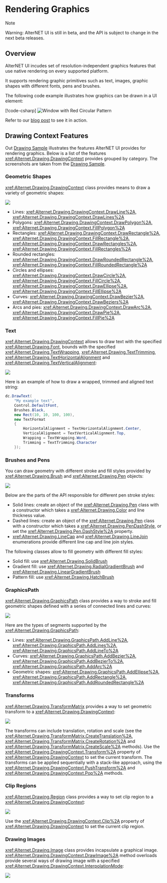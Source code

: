 # Rendering Graphics

> [!NOTE]
> Warning: AlterNET UI is still in beta, and the API is subject to change in the next beta releases.

## Overview

AlterNET UI incudes set of resolution-independent graphics features that use native rendering on every supported platform.

It supports rendering graphic primitives such as text, images, graphic shapes with different fonts, pens and brushes.

The following code example illustrates how graphics can be drawn in a UI element:

[!code-csharp[](../../tutorials/drawing-context/examples/DrawingContextTutorial/DrawingControl-Step4.cs)]
![Window with Red Circular Pattern](../../tutorials/drawing-context/images/circular-pattern.png)


Refer to our [blog post](https://www.alternet-ui.com/blog/drawing-context-tutorial) to see it in action.


## Drawing Context Features

Out [Drawing Sample](https://github.com/alternetsoft/alternet-ui-examples/tree/main/DrawingSample) illustrates the features AlterNET UI provides for rendering graphics.
Below is a list of the features <xref:Alternet.Drawing.DrawingContext> provides grouped by category.
The screenshots are taken from the [Drawing Sample](https://github.com/alternetsoft/alternet-ui-examples/tree/main/DrawingSample).

### Geometric Shapes

<xref:Alternet.Drawing.DrawingContext> class provides means to draw a variety of geometric shapes:

![](images/drawing-sample-shapes.png)

- Lines: <xref:Alternet.Drawing.DrawingContext.DrawLine%2A>, <xref:Alternet.Drawing.DrawingContext.DrawLines%2A>
- Polygons: <xref:Alternet.Drawing.DrawingContext.DrawPolygon%2A>, <xref:Alternet.Drawing.DrawingContext.FillPolygon%2A>
- Rectangles: <xref:Alternet.Drawing.DrawingContext.DrawRectangle%2A>, <xref:Alternet.Drawing.DrawingContext.FillRectangle%2A>,
  <xref:Alternet.Drawing.DrawingContext.DrawRectangles%2A>, <xref:Alternet.Drawing.DrawingContext.FillRectangles%2A>
- Rounded rectangles: <xref:Alternet.Drawing.DrawingContext.DrawRoundedRectangle%2A>, <xref:Alternet.Drawing.DrawingContext.FillRoundedRectangle%2A>
- Circles and ellipses: <xref:Alternet.Drawing.DrawingContext.DrawCircle%2A>, <xref:Alternet.Drawing.DrawingContext.FillCircle%2A>,
  <xref:Alternet.Drawing.DrawingContext.DrawEllipse%2A>, <xref:Alternet.Drawing.DrawingContext.FillEllipse%2A>
- Curves: <xref:Alternet.Drawing.DrawingContext.DrawBezier%2A>, <xref:Alternet.Drawing.DrawingContext.DrawBeziers%2A>
- Arcs and pies: <xref:Alternet.Drawing.DrawingContext.DrawArc%2A>, <xref:Alternet.Drawing.DrawingContext.DrawPie%2A>, <xref:Alternet.Drawing.DrawingContext.FillPie%2A>

### Text

<xref:Alternet.Drawing.DrawingContext> allows to draw text with the specified <xref:Alternet.Drawing.Font>, bounds with
the specified <xref:Alternet.Drawing.TextWrapping>, <xref:Alternet.Drawing.TextTrimming>,
<xref:Alternet.Drawing.TextHorizontalAlignment> and <xref:Alternet.Drawing.TextVerticalAlignment>:

![](images/drawing-sample-text.png)

Here is an example of how to draw a wrapped, trimmed and aligned text string:

```csharp
dc.DrawText(
    "My example text",
    Control.DefaultFont,
    Brushes.Black,
    new Rect(10, 10, 100, 100),
    new TextFormat
    {
        HorizontalAlignment = TextHorizontalAlignment.Center,
        VerticalAlignment = TextVerticalAlignment.Top,
        Wrapping = TextWrapping.Word,
        Trimming = TextTrimming.Character
    });
```

### Brushes and Pens

You can draw geometry with different stroke and fill styles provided by <xref:Alternet.Drawing.Brush> and <xref:Alternet.Drawing.Pen> objects:

![](images/drawing-sample-brushes-pens.png)

Below are the parts of the API responsible for different pen stroke styles:
- Solid lines: create an object of the <xref:Alternet.Drawing.Pen> class with a constructor which takes a
  <xref:Alternet.Drawing.Color> and line thickness value.
- Dashed lines: create an object of the <xref:Alternet.Drawing.Pen> class with a constructor which takes a
  <xref:Alternet.Drawing.PenDashStyle>, or set the <xref:Alternet.Drawing.Pen.DashStyle%2A> property.
- <xref:Alternet.Drawing.LineCap> and <xref:Alternet.Drawing.LineJoin> enumerations provide different line cap and line
  join styles.

The following classes allow to fill geometry with different fill styles:
- Solid fill: use <xref:Alternet.Drawing.SolidBrush>
- Gradient fill: use <xref:Alternet.Drawing.RadialGradientBrush> and <xref:Alternet.Drawing.LinearGradientBrush>
- Pattern fill: use <xref:Alternet.Drawing.HatchBrush>


### GraphicsPath

<xref:Alternet.Drawing.GraphicsPath> class provides a way to stroke and fill geometric shapes defined with a series of connected lines and curves:

![](images/drawing-sample-path.png)

Here are the types of segments supported by the <xref:Alternet.Drawing.GraphicsPath>:

- Lines: <xref:Alternet.Drawing.GraphicsPath.AddLine%2A>, <xref:Alternet.Drawing.GraphicsPath.AddLines%2A>, <xref:Alternet.Drawing.GraphicsPath.AddLineTo%2A>
- Curves: <xref:Alternet.Drawing.GraphicsPath.AddBezier%2A>, <xref:Alternet.Drawing.GraphicsPath.AddBezierTo%2A>, <xref:Alternet.Drawing.GraphicsPath.AddArc%2A>
- Geometric shapes: <xref:Alternet.Drawing.GraphicsPath.AddEllipse%2A>, <xref:Alternet.Drawing.GraphicsPath.AddRectangle%2A>, <xref:Alternet.Drawing.GraphicsPath.AddRoundedRectangle%2A>

### Transforms

<xref:Alternet.Drawing.TransformMatrix> provides a way to set geometric transform to a <xref:Alternet.Drawing.DrawingContext>:

![](images/drawing-sample-transforms.png)

The transforms can include translation, rotation and scale (see the
<xref:Alternet.Drawing.TransformMatrix.CreateTranslation%2A>, <xref:Alternet.Drawing.TransformMatrix.CreateRotation%2A>
and <xref:Alternet.Drawing.TransformMatrix.CreateScale%2A> methods). Use the
<xref:Alternet.Drawing.DrawingContext.Transform%2A> property of <xref:Alternet.Drawing.DrawingContext> to set the
current transform. The transforms can be applied sequentially with a stack-like approach, using the
<xref:Alternet.Drawing.DrawingContext.PushTransform%2A> and <xref:Alternet.Drawing.DrawingContext.Pop%2A> methods.

### Clip Regions

<xref:Alternet.Drawing.Region> class provides a way to set clip region to a <xref:Alternet.Drawing.DrawingContext>:

![](images/drawing-sample-clip.png)

Use the <xref:Alternet.Drawing.DrawingContext.Clip%2A> property of <xref:Alternet.Drawing.DrawingContext> to set the
current clip region.

### Drawing Images

<xref:Alternet.Drawing.Image> class provides incapsulate a graphical image.
<xref:Alternet.Drawing.DrawingContext.DrawImage%2A> method overloads provide several ways of drawing image with a
specified <xref:Alternet.Drawing.DrawingContext.InterpolationMode>:

![](images/drawing-sample-images.png)
